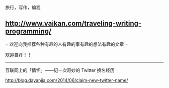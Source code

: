 
旅行，写作，编程


http://www.vaikan.com/traveling-writing-programming/
------
 = 欢迎向我推荐各种有趣的人有趣的事有趣的想法有趣的文章 =

欢迎自荐！！

-----------
互联网上的「情怀」——记一次奇妙的 Twitter 换名经历

http://blog.dayanjia.com/2014/06/claim-new-twitter-name/
